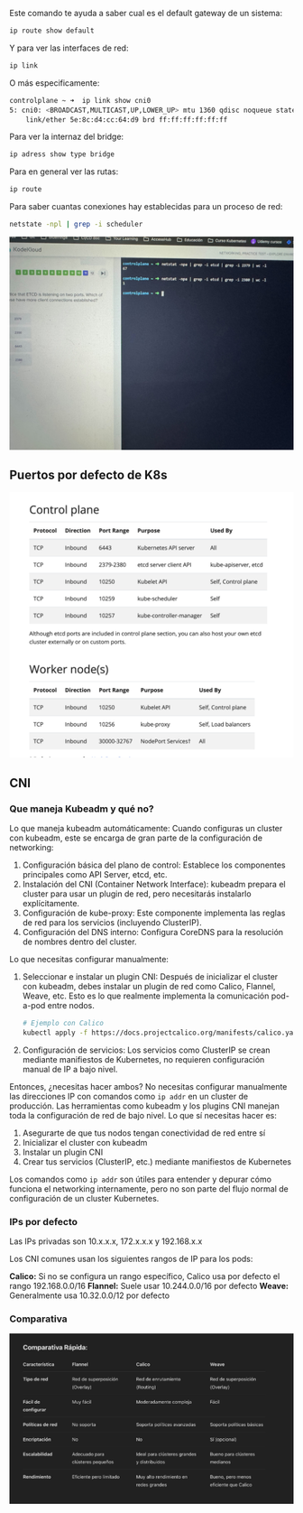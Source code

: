 Este comando te ayuda a saber cual es el default gateway de un sistema:

```sh
ip route show default
```

Y para ver las interfaces de red: 

```sh
ip link
```

O más especificamente:

```sh
controlplane ~ ➜  ip link show cni0 
5: cni0: <BROADCAST,MULTICAST,UP,LOWER_UP> mtu 1360 qdisc noqueue state UP mode DEFAULT group default qlen 1000
    link/ether 5e:8c:d4:cc:64:d9 brd ff:ff:ff:ff:ff:ff
```

Para ver la internaz del bridge:

```sh
ip adress show type bridge
```

Para en general ver las rutas:

```sh
ip route
```

Para saber cuantas conexiones hay establecidas para un proceso de red:

```sh
netstate -npl | grep -i scheduler
```

![netstate](./assets/netstat.jpg)

## Puertos por defecto de K8s 

![k8s ports](./assets/k8s-ports.png)

## CNI

### Que maneja Kubeadm y qué no?

Lo que maneja kubeadm automáticamente:
Cuando configuras un cluster con kubeadm, este se encarga de gran parte de la configuración de networking:

1. Configuración básica del plano de control: Establece los componentes principales como API Server, etcd, etc.
2. Instalación del CNI (Container Network Interface): kubeadm prepara el cluster para usar un plugin de red, pero necesitarás instalarlo explícitamente.
3. Configuración de kube-proxy: Este componente implementa las reglas de red para los servicios (incluyendo ClusterIP).
4. Configuración del DNS interno: Configura CoreDNS para la resolución de nombres dentro del cluster.

Lo que necesitas configurar manualmente:

1. Seleccionar e instalar un plugin CNI: Después de inicializar el cluster con kubeadm, debes instalar un plugin de red como Calico, Flannel, Weave, etc. Esto es lo que realmente implementa la comunicación pod-a-pod entre nodos.

    ```sh
    # Ejemplo con Calico
    kubectl apply -f https://docs.projectcalico.org/manifests/calico.yaml
    ```

2. Configuración de servicios: Los servicios como ClusterIP se crean mediante manifiestos de Kubernetes, no requieren configuración manual de IP a bajo nivel.

Entonces, ¿necesitas hacer ambos?
No necesitas configurar manualmente las direcciones IP con comandos como `ip addr` en un cluster de producción. Las herramientas como kubeadm y los plugins CNI manejan toda la configuración de red de bajo nivel.
Lo que sí necesitas hacer es:

1. Asegurarte de que tus nodos tengan conectividad de red entre sí
2. Inicializar el cluster con kubeadm
3. Instalar un plugin CNI
4. Crear tus servicios (ClusterIP, etc.) mediante manifiestos de Kubernetes

Los comandos como `ip addr` son útiles para entender y depurar cómo funciona el networking internamente, pero no son parte del flujo normal de configuración de un cluster Kubernetes.

### IPs por defecto

Las IPs privadas son 10.x.x.x, 172.x.x.x y 192.168.x.x

Los CNI comunes usan los siguientes rangos de IP para los pods:

**Calico:** Si no se configura un rango específico, Calico usa por defecto el rango 192.168.0.0/16
**Flannel:** Suele usar 10.244.0.0/16 por defecto
**Weave:** Generalmente usa 10.32.0.0/12 por defecto

### Comparativa

![cni](./assets/cni1.png)
